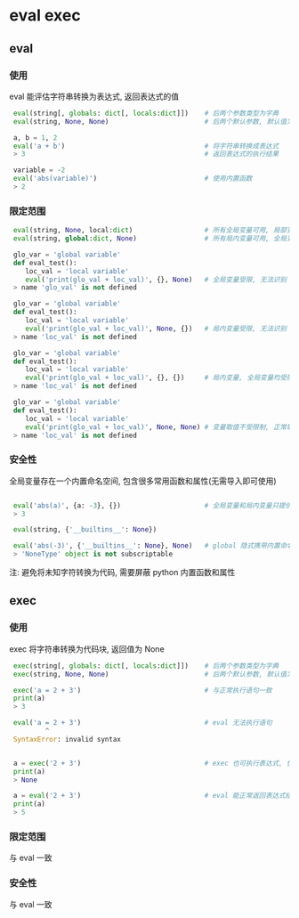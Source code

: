 <!--
 * @Author       : facsert
 * @Date         : 2022-07-24 12:08:37
 * @LastEditTime : 2023-07-28 11:49:32
 * @Description  : edit description
-->
# eval exec

## eval

### 使用

eval 能评估字符串转换为表达式, 返回表达式的值

```python
 eval(string[, globals: dict[, locals:dict]])    # 后两个参数类型为字典
 eval(string, None, None)                        # 后两个默认参数, 默认值为 None

 a, b = 1, 2
 eval('a + b')                                   # 将字符串转换成表达式
 > 3                                             # 返回表达式的执行结果

 variable = -2
 eval('abs(variable)')                           # 使用内置函数
 > 2
```

### 限定范围

```python
 eval(string, None, local:dict)                  # 所有全局变量可用, 局部变量限定字典内
 eval(string, global:dict, None)                 # 所有局内变量可用, 全局变量限定字典内

 glo_var = 'global variable'
 def eval_test():
    loc_val = 'local variable'
    eval('print(glo_val + loc_val)', {}, None)   # 全局变量受限, 无法识别 glo_var
 > name 'glo_val' is not defined

 glo_var = 'global variable'
 def eval_test():
    loc_val = 'local variable'
    eval('print(glo_val + loc_val)', None, {})   # 局内变量受限, 无法识别 loc_val
 > name 'loc_val' is not defined

 glo_var = 'global variable'
 def eval_test():
    loc_val = 'local variable'
    eval('print(glo_val + loc_val)', {}, {})     # 局内变量, 全局变量均受限 
 > name 'loc_val' is not defined

 glo_var = 'global variable'
 def eval_test():
    loc_val = 'local variable'
    eval('print(glo_val + loc_val)', None, None) # 变量取值不受限制, 正常取值  
 > name 'loc_val' is not defined
```

### 安全性

全局变量存在一个内置命名空间, 包含很多常用函数和属性(无需导入即可使用)

```python

 eval('abs(a)', {a: -3}, {})                     # 全局变量和局内变量只提供一个变量, 还是能识别 abs 函数
 > 3

 eval(string, {'__builtins__': None})

 eval('abs(-3)', {'__builtins__': None}, None)   # global 隐式携带内置命名空间, 必须显式声明, {} 无效
 > 'NoneType' object is not subscriptable

```

注: 避免将未知字符转换为代码, 需要屏蔽 python 内置函数和属性

## exec

### 使用

exec 将字符串转换为代码块, 返回值为 None

```python
 exec(string[, globals: dict[, locals:dict]])    # 后两个参数类型为字典
 exec(string, None, None)                        # 后两个默认参数, 默认值为 None

 exec('a = 2 + 3')                               # 与正常执行语句一致
 print(a)                                        
 > 3

 eval('a = 2 + 3')                               # eval 无法执行语句
         ^
 SyntaxError: invalid syntax


 a = exec('2 + 3')                               # exec 也可执行表达式, 但返回值为 None
 print(a)                                        
 > None

 a = eval('2 + 3')                               # eval 能正常返回表达式结果
 print(a)                                        
 > 5
```

### 限定范围

与 eval 一致

### 安全性

与 eval 一致
